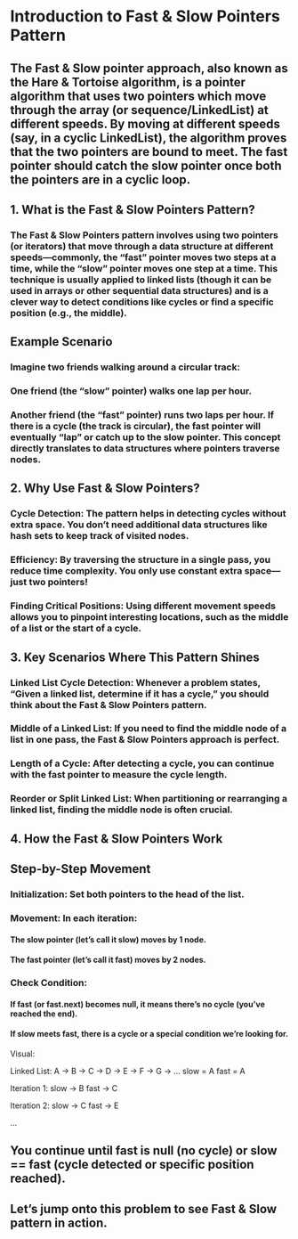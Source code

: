 # Introduction to Fast & Slow Pointers Pattern
## The Fast & Slow pointer approach, also known as the Hare & Tortoise algorithm, is a pointer algorithm that uses two pointers which move through the array (or sequence/LinkedList) at different speeds. By moving at different speeds (say, in a cyclic LinkedList), the algorithm proves that the two pointers are bound to meet. The fast pointer should catch the slow pointer once both the pointers are in a cyclic loop.

## 1. What is the Fast & Slow Pointers Pattern?

### The Fast & Slow Pointers pattern involves using two pointers (or iterators) that move through a data structure at different speeds—commonly, the “fast” pointer moves two steps at a time, while the “slow” pointer moves one step at a time. This technique is usually applied to linked lists (though it can be used in arrays or other sequential data structures) and is a clever way to detect conditions like cycles or find a specific position (e.g., the middle).

## Example Scenario

### Imagine two friends walking around a circular track:

### One friend (the “slow” pointer) walks one lap per hour.
### Another friend (the “fast” pointer) runs two laps per hour. If there is a cycle (the track is circular), the fast pointer will eventually “lap” or catch up to the slow pointer. This concept directly translates to data structures where pointers traverse nodes.
## 2. Why Use Fast & Slow Pointers?

### Cycle Detection: The pattern helps in detecting cycles without extra space. You don’t need additional data structures like hash sets to keep track of visited nodes.
### Efficiency: By traversing the structure in a single pass, you reduce time complexity. You only use constant extra space—just two pointers!
### Finding Critical Positions: Using different movement speeds allows you to pinpoint interesting locations, such as the middle of a list or the start of a cycle.
## 3. Key Scenarios Where This Pattern Shines

### Linked List Cycle Detection: Whenever a problem states, “Given a linked list, determine if it has a cycle,” you should think about the Fast & Slow Pointers pattern.
### Middle of a Linked List: If you need to find the middle node of a list in one pass, the Fast & Slow Pointers approach is perfect.
### Length of a Cycle: After detecting a cycle, you can continue with the fast pointer to measure the cycle length.
### Reorder or Split Linked List: When partitioning or rearranging a linked list, finding the middle node is often crucial.
## 4. How the Fast & Slow Pointers Work

## Step-by-Step Movement

### Initialization: Set both pointers to the head of the list.
### Movement: In each iteration:
#### The slow pointer (let’s call it slow) moves by 1 node.
#### The fast pointer (let’s call it fast) moves by 2 nodes.
### Check Condition:
#### If fast (or fast.next) becomes null, it means there’s no cycle (you’ve reached the end).
#### If slow meets fast, there is a cycle or a special condition we’re looking for.
Visual:

Linked List: A -> B -> C -> D -> E -> F -> G -> ...
slow = A
fast = A

Iteration 1:
  slow -> B
  fast -> C

Iteration 2:
  slow -> C
  fast -> E

...
## You continue until fast is null (no cycle) or slow == fast (cycle detected or specific position reached).

## Let’s jump onto this problem to see Fast & Slow pattern in action.